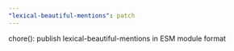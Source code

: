 ```yaml
---
"lexical-beautiful-mentions": patch
---
```


chore(): publish lexical-beautiful-mentions in ESM module format
